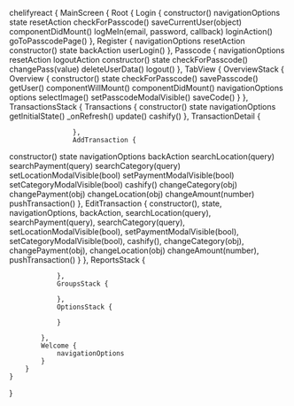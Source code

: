 chelifyreact {
    MainScreen {
        Root {
            Login {
                constructor()
                navigationOptions
                state
                resetAction
                checkForPasscode()
                saveCurrentUser(object)
                componentDidMount()
                logMeIn(email, password, callback)
                loginAction()
                goToPasscodePage()
            },
            Register {
                navigationOptions
                resetAction
                constructor()
                state
                backAction
                userLogin()
            },
            Passcode {
                navigationOptions
                resetAction
                logoutAction
                constructor()
                state
                checkForPasscode()
                changePass(value)
                deleteUserData()
                logout()
            },
            TabView {
                OverviewStack {
                    Overview {
constructor()
state
checkForPasscode()
savePasscode()
getUser()
componentWillMount()
componentDidMount()
navigationOptions
options
selectImage()
setPasscodeModalVisible()
saveCode()
                    }
                },
                TransactionsStack {
                    Transactions {
constructor()
state
navigationOptions
getInitialState()
_onRefresh()
update()
cashify()
                    },
                    TransactionDetail {

                    },
                    AddTransaction {
constructor()
state
navigationOptions
backAction
searchLocation(query)
searchPayment(query)
searchCategory(query)
setLocationModalVisible(bool)
setPaymentModalVisible(bool)
setCategoryModalVisible(bool)
cashify()
changeCategory(obj)
changePayment(obj)
changeLocation(obj)
changeAmount(number)
pushTransaction()
                    },
                    EditTransaction {
                        constructor(),
                        state,
                        navigationOptions,
                        backAction,
                        searchLocation(query),
                        searchPayment(query),
                        searchCategory(query),
                        setLocationModalVisible(bool),
                        setPaymentModalVisible(bool),
                        setCategoryModalVisible(bool),
                        cashify(),
                        changeCategory(obj),
                        changePayment(obj),
                        changeLocation(obj)
                        changeAmount(number),
                        pushTransaction()
                    }
                },
                ReportsStack {

                },
                GroupsStack {

                },
                OptionsStack {

                }

            },
            Welcome {
                navigationOptions
            }
        }
    }
}